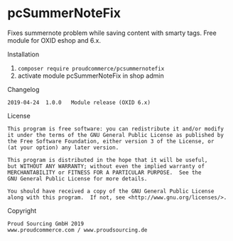 pcSummerNoteFix
============

Fixes summernote problem while saving content with smarty tags.
Free module for OXID eshop and 6.x.


Installation
1. ```composer require proudcommerce/pcsummernotefix``` 
2. activate module pcSummerNoteFix in shop admin


Changelog

	2019-04-24	1.0.0	Module release (OXID 6.x)
	
	
License

    This program is free software: you can redistribute it and/or modify
    it under the terms of the GNU General Public License as published by
    the Free Software Foundation, either version 3 of the License, or
    (at your option) any later version.

    This program is distributed in the hope that it will be useful,
    but WITHOUT ANY WARRANTY; without even the implied warranty of
    MERCHANTABILITY or FITNESS FOR A PARTICULAR PURPOSE.  See the
    GNU General Public License for more details.

    You should have received a copy of the GNU General Public License
    along with this program.  If not, see <http://www.gnu.org/licenses/>.
    

Copyright

	Proud Sourcing GmbH 2019
	www.proudcommerce.com / www.proudsourcing.de
